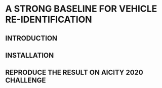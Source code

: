 # A STRONG BASELINE FOR VEHICLE RE-IDENTIFICATION

## INTRODUCTION
## INSTALLATION

## REPRODUCE THE RESULT ON AICITY 2020 CHALLENGE